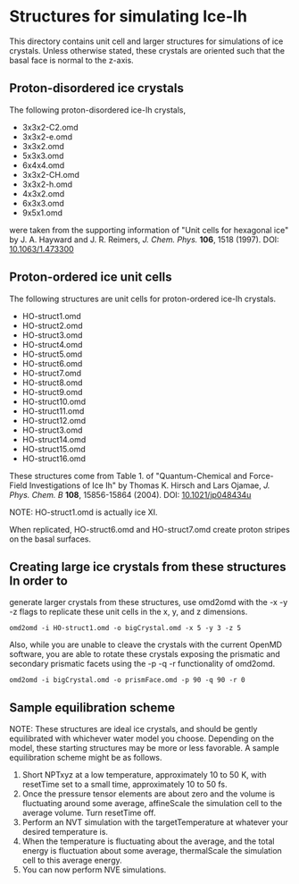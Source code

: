 # Structures for simulating Ice-Ih

This directory contains unit cell and larger structures for
simulations of ice crystals.  Unless otherwise stated, these crystals
are oriented such that the basal face is normal to the z-axis.

## Proton-disordered ice crystals
The following proton-disordered ice-Ih crystals,

+ 3x3x2-C2.omd
+ 3x3x2-e.omd
+ 3x3x2.omd
+ 5x3x3.omd
+ 6x4x4.omd
+ 3x3x2-CH.omd
+ 3x3x2-h.omd
+ 4x3x2.omd
+ 6x3x3.omd
+ 9x5x1.omd

were taken from the supporting information of "Unit cells for
hexagonal ice" by J. A. Hayward and J. R. Reimers, *J. Chem. Phys.*
**106**, 1518 (1997).
DOI: [10.1063/1.473300](https://doi.org/10.1063/1.473300)

## Proton-ordered ice unit cells
The following structures are unit cells for proton-ordered ice-Ih crystals.

+ HO-struct1.omd
+ HO-struct2.omd
+ HO-struct3.omd
+ HO-struct4.omd
+ HO-struct5.omd
+ HO-struct6.omd
+ HO-struct7.omd
+ HO-struct8.omd
+ HO-struct9.omd
+ HO-struct10.omd
+ HO-struct11.omd
+ HO-struct12.omd
+ HO-struct3.omd
+ HO-struct14.omd
+ HO-struct15.omd
+ HO-struct16.omd

These structures come from Table 1. of "Quantum-Chemical and
Force-Field Investigations of Ice Ih" by Thomas K. Hirsch and Lars
Ojamae, *J. Phys. Chem. B* **108**, 15856-15864 (2004).
DOI: [10.1021/jp048434u](https://doi.org/10.1021/jp048434u)

NOTE: HO-struct1.omd	is actually ice XI.

When replicated, HO-struct6.omd and HO-struct7.omd create proton
stripes on the basal surfaces.

## Creating large ice crystals from these structures In order to
generate larger crystals from these structures, use omd2omd with the
-x -y -z flags to replicate these unit cells in the x, y, and z
dimensions.

```
omd2omd -i HO-struct1.omd -o bigCrystal.omd -x 5 -y 3 -z 5
```

Also, while you are unable to cleave the crystals with the current
OpenMD software, you are able to rotate these crystals exposing the
prismatic and secondary prismatic facets using the -p -q -r
functionality of omd2omd.

```
omd2omd -i bigCrystal.omd -o prismFace.omd -p 90 -q 90 -r 0
```

## Sample equilibration scheme

NOTE: These structures are ideal ice crystals, and should be gently
equilibrated with whichever water model you choose. Depending on the
model, these starting structures may be more or less favorable. A
sample equilibration scheme might be as follows.

1. Short NPTxyz at a low temperature, approximately 10 to 50 K, with
   resetTime set to a small time, approximately 10 to 50 fs.
2. Once the pressure tensor elements are about zero and the volume is
   fluctuating around some average, affineScale the simulation cell to
   the average volume. Turn resetTime off.
3. Perform an NVT simulation with the targetTemperature at whatever
   your desired temperature is.
4. When the temperature is fluctuating about the average, and the
   total energy is fluctuation about some average, thermalScale the
   simulation cell to this average energy.
5. You can now perform NVE simulations.
